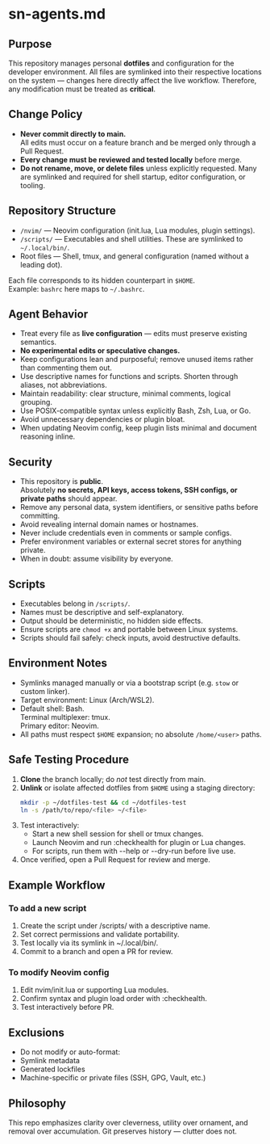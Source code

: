 # sn-agents.md

## Purpose
This repository manages personal **dotfiles** and configuration for the developer environment.
All files are symlinked into their respective locations on the system — changes here directly
affect the live workflow. Therefore, any modification must be treated as **critical**.

## Change Policy
- **Never commit directly to main.**  
  All edits must occur on a feature branch and be merged only through a Pull Request.
- **Every change must be reviewed and tested locally** before merge.
- **Do not rename, move, or delete files** unless explicitly requested.
  Many are symlinked and required for shell startup, editor configuration, or tooling.

## Repository Structure
- `/nvim/` — Neovim configuration (init.lua, Lua modules, plugin settings).  
- `/scripts/` — Executables and shell utilities. These are symlinked to `~/.local/bin/`.  
- Root files — Shell, tmux, and general configuration (named without a leading dot).

Each file corresponds to its hidden counterpart in `$HOME`.  
Example: `bashrc` here maps to `~/.bashrc`.

## Agent Behavior
- Treat every file as **live configuration** — edits must preserve existing semantics.
- **No experimental edits or speculative changes.**
- Keep configurations lean and purposeful; remove unused items rather than commenting them out.
- Use descriptive names for functions and scripts. Shorten through aliases, not abbreviations.
- Maintain readability: clear structure, minimal comments, logical grouping.
- Use POSIX-compatible syntax unless explicitly Bash, Zsh, Lua, or Go.
- Avoid unnecessary dependencies or plugin bloat.
- When updating Neovim config, keep plugin lists minimal and document reasoning inline.

## Security
- This repository is **public**.  
  Absolutely **no secrets, API keys, access tokens, SSH configs, or private paths** should appear.
- Remove any personal data, system identifiers, or sensitive paths before committing.
- Avoid revealing internal domain names or hostnames.
- Never include credentials even in comments or sample configs.
- Prefer environment variables or external secret stores for anything private.
- When in doubt: assume visibility by everyone.

## Scripts
- Executables belong in `/scripts/`.
- Names must be descriptive and self-explanatory.
- Output should be deterministic, no hidden side effects.
- Ensure scripts are `chmod +x` and portable between Linux systems.
- Scripts should fail safely: check inputs, avoid destructive defaults.

## Environment Notes
- Symlinks managed manually or via a bootstrap script (e.g. `stow` or custom linker).
- Target environment: Linux (Arch/WSL2).
- Default shell: Bash.  
  Terminal multiplexer: tmux.  
  Primary editor: Neovim.
- All paths must respect `$HOME` expansion; no absolute `/home/<user>` paths.

## Safe Testing Procedure
1. **Clone** the branch locally; do *not* test directly from main.
2. **Unlink** or isolate affected dotfiles from `$HOME` using a staging directory:
   ```bash
   mkdir -p ~/dotfiles-test && cd ~/dotfiles-test
   ln -s /path/to/repo/<file> ~/<file>
   ```
3. Test interactively:
    * Start a new shell session for shell or tmux changes.
    * Launch Neovim and run :checkhealth for plugin or Lua changes.
    * For scripts, run them with --help or --dry-run before live use.
4. Once verified, open a Pull Request for review and merge.

## Example Workflow
### To add a new script
1. Create the script under /scripts/ with a descriptive name.
2. Set correct permissions and validate portability.
3. Test locally via its symlink in ~/.local/bin/.
4. Commit to a branch and open a PR for review.

### To modify Neovim config
1. Edit nvim/init.lua or supporting Lua modules.
1. Confirm syntax and plugin load order with :checkhealth.
1. Test interactively before PR.

## Exclusions
* Do not modify or auto-format:
* Symlink metadata
* Generated lockfiles
* Machine-specific or private files (SSH, GPG, Vault, etc.)

## Philosophy
This repo emphasizes clarity over cleverness, utility over ornament, and removal over accumulation.
Git preserves history — clutter does not.


